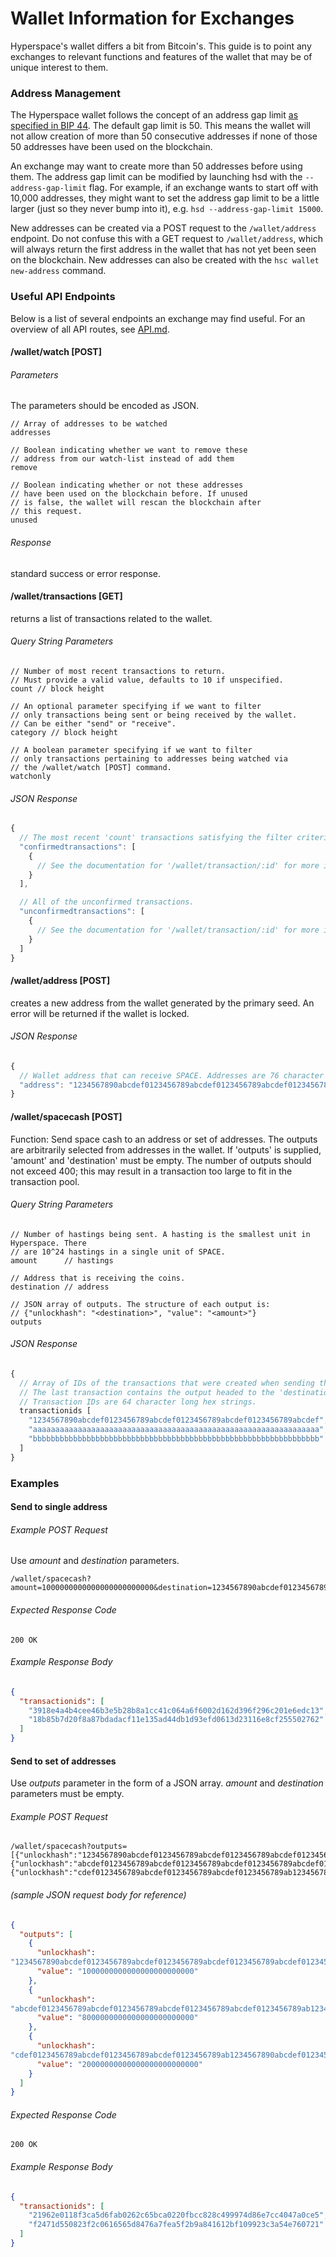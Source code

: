 Wallet Information for Exchanges
=======

Hyperspace's wallet differs a bit from Bitcoin's. This guide is to point any exchanges to relevant functions and features of the wallet that may be of unique interest to them.

### Address Management

The Hyperspace wallet follows the concept of an address gap limit [as specified in BIP 44](https://github.com/bitcoin/bips/blob/master/bip-0044.mediawiki#Address_gap_limit). The default gap limit is 50. This means the wallet will not allow creation of more than 50 consecutive addresses if none of those 50 addresses have been used on the blockchain.

An exchange may want to create more than 50 addresses before using them. The address gap limit can be modified by launching hsd with the `--address-gap-limit` flag. For example, if an exchange wants to start off with 10,000 addresses, they might want to set the address gap limit to be a little larger (just so they never bump into it), e.g. `hsd --address-gap-limit 15000`.

New addresses can be created via a POST request to the `/wallet/address` endpoint. Do not confuse this with a GET request to `/wallet/address`, which will always return the first address in the wallet that has not yet been seen on the blockchain. New addresses can also be created with the `hsc wallet new-address` command.

### Useful API Endpoints

Below is a list of several endpoints an exchange may find useful. For an overview of all API routes, see [API.md](/doc/API.md).

#### /wallet/watch [POST]

###### Parameters
The parameters should be encoded as JSON.

```
// Array of addresses to be watched
addresses

// Boolean indicating whether we want to remove these 
// address from our watch-list instead of add them
remove

// Boolean indicating whether or not these addresses 
// have been used on the blockchain before. If unused 
// is false, the wallet will rescan the blockchain after 
// this request.
unused

```

###### Response

standard success or error response.

#### /wallet/transactions [GET]

returns a list of transactions related to the wallet.

###### Query String Parameters
```
// Number of most recent transactions to return. 
// Must provide a valid value, defaults to 10 if unspecified.
count // block height

// An optional parameter specifying if we want to filter 
// only transactions being sent or being received by the wallet.
// Can be either "send" or "receive".
category // block height

// A boolean parameter specifying if we want to filter
// only transactions pertaining to addresses being watched via
// the /wallet/watch [POST] command.
watchonly
```

###### JSON Response
```javascript
{
  // The most recent 'count' transactions satisfying the filter criteria.
  "confirmedtransactions": [
    {
      // See the documentation for '/wallet/transaction/:id' for more information.
    }
  ],

  // All of the unconfirmed transactions.
  "unconfirmedtransactions": [
    {
      // See the documentation for '/wallet/transaction/:id' for more information.
    }
  ]
}
```

#### /wallet/address [POST]

creates a new address from the wallet generated by the primary seed. An error will
be returned if the wallet is locked.

###### JSON Response
```javascript
{
  // Wallet address that can receive SPACE. Addresses are 76 character long hex strings.
  "address": "1234567890abcdef0123456789abcdef0123456789abcdef0123456789abcdef0123456789ab"
}
```

#### /wallet/spacecash [POST]

Function: Send space cash to an address or set of addresses. The outputs are
arbitrarily selected from addresses in the wallet. If 'outputs' is supplied,
'amount' and 'destination' must be empty. The number of outputs should not
exceed 400; this may result in a transaction too large to fit in the
transaction pool.

###### Query String Parameters
```
// Number of hastings being sent. A hasting is the smallest unit in Hyperspace. There
// are 10^24 hastings in a single unit of SPACE.
amount      // hastings

// Address that is receiving the coins.
destination // address

// JSON array of outputs. The structure of each output is:
// {"unlockhash": "<destination>", "value": "<amount>"}
outputs
```

###### JSON Response
```javascript
{
  // Array of IDs of the transactions that were created when sending the coins.
  // The last transaction contains the output headed to the 'destination'.
  // Transaction IDs are 64 character long hex strings.
  transactionids [
    "1234567890abcdef0123456789abcdef0123456789abcdef0123456789abcdef",
    "aaaaaaaaaaaaaaaaaaaaaaaaaaaaaaaaaaaaaaaaaaaaaaaaaaaaaaaaaaaaaaaa",
    "bbbbbbbbbbbbbbbbbbbbbbbbbbbbbbbbbbbbbbbbbbbbbbbbbbbbbbbbbbbbbbbb"
  ]
}
```

### Examples

#### Send to single address

###### Example POST Request
Use _amount_ and _destination_ parameters.
```
/wallet/spacecash?amount=1000000000000000000000000&destination=1234567890abcdef0123456789abcdef0123456789abcdef0123456789abcdef0123456789ab
```

###### Expected Response Code
```
200 OK
```

###### Example Response Body
```json
{
  "transactionids": [
    "3918e4a4b4cee46b3e5b28b8a1cc41c064a6f6002d162d396f296c201e6edc13",
    "18b85b7d20f8a87bdadacf11e135ad44db1d93efd0613d23116e8cf255502762"
  ]
}
```


#### Send to set of addresses
Use _outputs_ parameter in the form of a JSON array. _amount_ and _destination_ parameters must be empty.


###### Example POST Request
```
/wallet/spacecash?outputs=[{"unlockhash":"1234567890abcdef0123456789abcdef0123456789abcdef0123456789abcdef0123456789ab","value":"1000000000000000000000000"},{"unlockhash":"abcdef0123456789abcdef0123456789abcdef0123456789abcdef0123456789ab1234567890","value":"8000000000000000000000000"},{"unlockhash":"cdef0123456789abcdef0123456789abcdef0123456789ab1234567890abcdef0123456789ab","value":"5000000000000000000000000"}]
```

###### (sample JSON request body for reference)
```json
{
  "outputs": [
    {
      "unlockhash":
"1234567890abcdef0123456789abcdef0123456789abcdef0123456789abcdef0123456789ab",
      "value": "1000000000000000000000000"
    },
    {
      "unlockhash":
"abcdef0123456789abcdef0123456789abcdef0123456789abcdef0123456789ab1234567890",
      "value": "8000000000000000000000000"
    },
    {
      "unlockhash":
"cdef0123456789abcdef0123456789abcdef0123456789ab1234567890abcdef0123456789ab",
      "value": "20000000000000000000000000"
    }
  ]
}

```

###### Expected Response Code
```
200 OK
```

###### Example Response Body
```json
{
  "transactionids": [
    "21962e0118f3ca5d6fab0262c65bca0220fbcc828c499974d86e7cc4047a0ce5",
    "f2471d550823f2c0616565d8476a7fea5f2b9a841612bf109923c3a54e760721"
  ]
}
```
